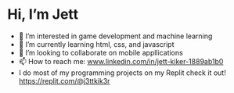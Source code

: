 # Hi, I’m Jett #
- 👀 I’m interested in game development and machine learning
- 🌱 I’m currently learning html, css, and javascript
- 💞️ I’m looking to collaborate on mobile appllications
- 📫 How to reach me: www.linkedin.com/in/jett-kiker-1889ab1b0
- I do most of my programming projects on my Replit check it out! https://replit.com/@j3ttkik3r



<!---
jettwk/jettwk is a ✨ special ✨ repository because its `README.md` (this file) appears on your GitHub profile.
You can click the Preview link to take a look at your changes.
--->
